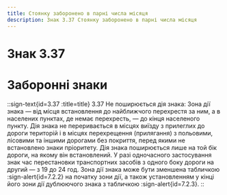 ```yaml
---
title: Стоянку заборонено в парні числа місяця
description: Знак 3.37 Стоянку заборонено в парні числа місяця
---
```

# Знак 3.37
# Заборонні знаки
::sign-text{id=3.37 :title=title}
3.37 Не поширюється дія знака:
Зона дії знака — від місця встановлення до найближчого перехрестя за ним, а в населених пунктах, де немає перехресть, — до кінця населеного пункту. Дія знака не переривається в місцях виїзду з прилеглих до дороги територій і в місцях перехрещення (прилягання) з польовими, лісовими та іншими дорогами без покриття, перед якими не встановлено знаки пріоритету.
Дія знака поширюється лише на той бік дороги, на якому він встановлений.
У разі одночасного застосування знак час перестановки транспортних засобів з одного боку дороги на другий — з 19 до 24 год.
Зона дії знака може бути зменшена табличкою :sign-alert{id=7.2.2} на початку зони дії, а також установленням у кінці його зони дії дублюючого знака з табличкою :sign-alert{id=7.2.3}.
::